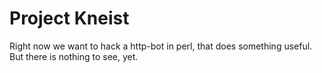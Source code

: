 Project Kneist
==============

Right now we want to hack a http-bot in perl,
that does something useful.
But there is nothing to see, yet.

